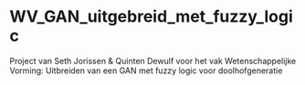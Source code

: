 # WV_GAN_uitgebreid_met_fuzzy_logic
Project van Seth Jorissen &amp; Quinten Dewulf voor het vak Wetenschappelijke Vorming: Uitbreiden van een GAN met fuzzy logic voor doolhofgeneratie
